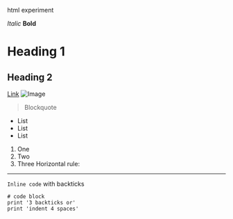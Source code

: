 html experiment

*Italic*
**Bold**
# Heading 1
## Heading 2
[Link](http://a.com)
![Image](http://url/a.png)
> Blockquote
* List
* List
* List
1. One
2. Two
3. Three
Horizontal rule:

---

`Inline code` with backticks	

```
# code block
print '3 backticks or'
print 'indent 4 spaces'
```
